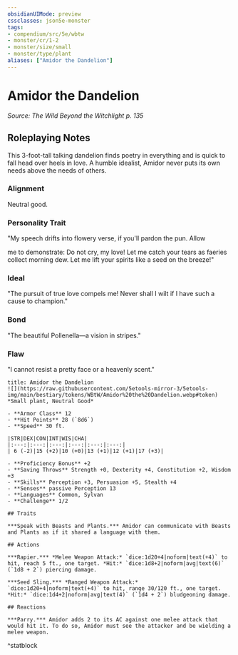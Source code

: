 ```yaml
---
obsidianUIMode: preview
cssclasses: json5e-monster
tags:
- compendium/src/5e/wbtw
- monster/cr/1-2
- monster/size/small
- monster/type/plant
aliases: ["Amidor the Dandelion"]
---
```

# Amidor the Dandelion
*Source: The Wild Beyond the Witchlight p. 135*  

## Roleplaying Notes

This 3-foot-tall talking dandelion finds poetry in everything and is quick to fall head over heels in love. A humble idealist, Amidor never puts its own needs above the needs of others.

### Alignment

Neutral good.

### Personality Trait

"My speech drifts into flowery verse, if you'll pardon the pun. Allow

me to demonstrate: Do not cry, my love! Let me catch your tears as faeries collect morning dew. Let me lift your spirits like a seed on the breeze!"

### Ideal

"The pursuit of true love compels me! Never shall I wilt if I have such a cause to champion."

### Bond

"The beautiful Pollenella—a vision in stripes."

### Flaw

"I cannot resist a pretty face or a heavenly scent."

```ad-statblock
title: Amidor the Dandelion
![](https://raw.githubusercontent.com/5etools-mirror-3/5etools-img/main/bestiary/tokens/WBtW/Amidor%20the%20Dandelion.webp#token)
*Small plant, Neutral Good*

- **Armor Class** 12
- **Hit Points** 28 (`8d6`)
- **Speed** 30 ft.

|STR|DEX|CON|INT|WIS|CHA|
|:---:|:---:|:---:|:---:|:---:|:---:|
| 6 (-2)|15 (+2)|10 (+0)|13 (+1)|12 (+1)|17 (+3)|

- **Proficiency Bonus** +2
- **Saving Throws** Strength +0, Dexterity +4, Constitution +2, Wisdom +3
- **Skills** Perception +3, Persuasion +5, Stealth +4
- **Senses** passive Perception 13
- **Languages** Common, Sylvan
- **Challenge** 1/2

## Traits

***Speak with Beasts and Plants.*** Amidor can communicate with Beasts and Plants as if it shared a language with them.

## Actions

***Rapier.*** *Melee Weapon Attack:* `dice:1d20+4|noform|text(+4)` to hit, reach 5 ft., one target. *Hit:* `dice:1d8+2|noform|avg|text(6)` (`1d8 + 2`) piercing damage.

***Seed Sling.*** *Ranged Weapon Attack:* `dice:1d20+4|noform|text(+4)` to hit, range 30/120 ft., one target. *Hit:* `dice:1d4+2|noform|avg|text(4)` (`1d4 + 2`) bludgeoning damage.

## Reactions

***Parry.*** Amidor adds 2 to its AC against one melee attack that would hit it. To do so, Amidor must see the attacker and be wielding a melee weapon.
```
^statblock